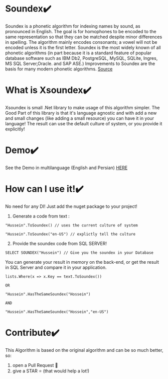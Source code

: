 # Soundex✔️
Soundex is a phonetic algorithm for indexing names by sound, as pronounced in English. The goal is for homophones to be encoded to the same representation so that they can be matched despite minor differences in spelling.
The algorithm mainly encodes consonants; a vowel will not be encoded unless it is the first letter. Soundex is the most widely known of all phonetic algorithms (in part because it is a standard feature of popular database software such as IBM Db2, PostgreSQL, MySQL, SQLite, Ingres, MS SQL Server,Oracle. and SAP ASE.) Improvements to Soundex are the basis for many modern phonetic algorithms. [Source](https://en.wikipedia.org/wiki/Soundex)

# What is Xsoundex✔️
Xsoundex is small .Net library to make usage of this algorithm simpler. The Good Part of this library is that it's language agnostic and with add a new and small changes (like adding a small resource) you can have it in your language!
The result can use the default culture of system, or you provide it explicitly!

# Demo✔️
See the Demo in multilanguage (English and Persian) [HERE](https://husseinbeygi.github.io/soundex-demo/)

# How can I use it!✔️
No need for any DI! Just add the nuget package to your project!

1. Generate a code from text : 
```
"Hussein".ToSoundex() // uses the current culture of system

"Hussein".ToSoundex("en-US") // explictly tell the culture
```
2. Provide the soundex code from SQL SERVER!
```
SELECT SOUNDEX("Hussein") // Give you the soundex in your Database

```
You can generate your result in memory on the back-end, or get the result in SQL Server and compare it in your application.
```
lists.Where(x => x.Key == text.ToSoundex())

OR

"Hussein".HasTheSameSoundex("Hossein")

AND 

"Hussein".HasTheSameSoundex("Hossein","en-US")
```

# Contribute✔️

This Algorithm is based on the original algorithm and can be so much better, so:
1. open a Pull Request 🌠
2. give a STAR ⭐ (that would help a lot!)
